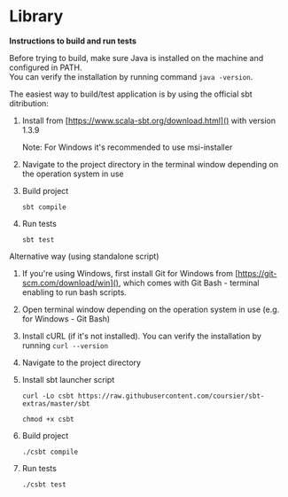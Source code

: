# Library

**Instructions to build and run tests**

Before trying to build, make sure Java is installed on the machine and configured in PATH. </br>
You can verify the installation by running command `java -version`. </br>

The easiest way to build/test application is by using the official sbt ditribution:

1. Install from [https://www.scala-sbt.org/download.html]() with version 1.3.9
   
   Note: For Windows it's recommended to use msi-installer

2. Navigate to the project directory in the terminal window depending on the operation system in use

3. Build project

    `sbt compile`

4. Run tests

    `sbt test`


Alternative way (using standalone script)

1. If you're using Windows, first install Git for Windows from [https://git-scm.com/download/win](), which comes with Git Bash - terminal enabling to run bash scripts.

2. Open terminal window depending on the operation system in use (e.g. for Windows - Git Bash)
   
3. Install cURL (if it's not installed). You can verify the installation by running `curl --version`

4. Navigate to the project directory

5. Install sbt launcher script

    `curl -Lo csbt https://raw.githubusercontent.com/coursier/sbt-extras/master/sbt`
    
    `chmod +x csbt`

6. Build project

    `./csbt compile`

7. Run tests

    `./csbt test`
